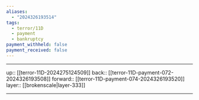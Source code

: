 ```yaml
---
aliases:
  - "2024326193514"
tags:
  - terror/11D
  - payment
  - bankruptcy
payment_withheld: false
payment_received: false
---
```




***

up:: [[terror-11D-2024275124509]]
back:: [[terror-11D-payment-072-2024326193508]]
forward:: [[terror-11D-payment-074-2024326193520]]
layer:: [[brokenscale|layer-333]]

***
